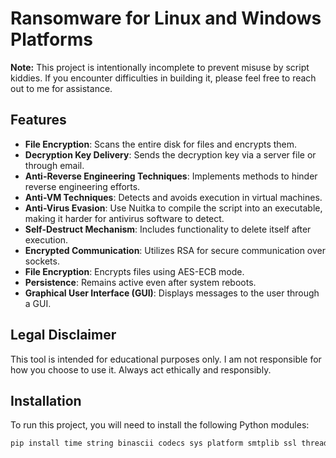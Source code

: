 # Ransomware for Linux and Windows Platforms

**Note:** This project is intentionally incomplete to prevent misuse by script kiddies. If you encounter difficulties in building it, please feel free to reach out to me for assistance.

## Features

- **File Encryption**: Scans the entire disk for files and encrypts them.
- **Decryption Key Delivery**: Sends the decryption key via a server file or through email.
- **Anti-Reverse Engineering Techniques**: Implements methods to hinder reverse engineering efforts.
- **Anti-VM Techniques**: Detects and avoids execution in virtual machines.
- **Anti-Virus Evasion**: Use Nuitka to compile the script into an executable, making it harder for antivirus software to detect.
- **Self-Destruct Mechanism**: Includes functionality to delete itself after execution.
- **Encrypted Communication**: Utilizes RSA for secure communication over sockets.
- **File Encryption**: Encrypts files using AES-ECB mode.
- **Persistence**: Remains active even after system reboots.
- **Graphical User Interface (GUI)**: Displays messages to the user through a GUI.

## Legal Disclaimer

This tool is intended for educational purposes only. I am not responsible for how you choose to use it. Always act ethically and responsibly.

## Installation

To run this project, you will need to install the following Python modules:

```bash
pip install time string binascii codecs sys platform smtplib ssl threading hashlib glob base64 tkinter
